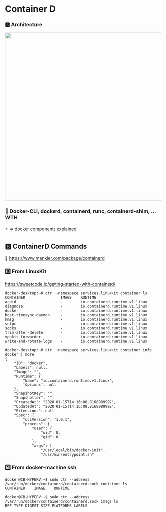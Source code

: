 # Container D

### :a: Architecture

<img src="https://containerd.io/img/architecture.png" width="891" height="540"></img>


### :open_book: Docker-CLI, dockerd, containerd, runc, containerd-shim, ... WTH

:star: [=> docker components explained](http://alexander.holbreich.org/docker-components-explained)


## :b: ContainerD Commands

:closed_book: https://www.mankier.com/package/containerd

### :zero: From LinuxKit 

https://sweetcode.io/getting-started-with-containerd/

```
docker-desktop:~# ctr --namespace services.linuxkit container ls
CONTAINER                IMAGE    RUNTIME                           
acpid                    -        io.containerd.runtime.v1.linux    
diagnose                 -        io.containerd.runtime.v1.linux    
docker                   -        io.containerd.runtime.v1.linux    
host-timesync-daemon     -        io.containerd.runtime.v1.linux    
kmsg                     -        io.containerd.runtime.v1.linux    
sntpc                    -        io.containerd.runtime.v1.linux    
socks                    -        io.containerd.runtime.v1.linux    
trim-after-delete        -        io.containerd.runtime.v1.linux    
vpnkit-forwarder         -        io.containerd.runtime.v1.linux    
write-and-rotate-logs    -        io.containerd.runtime.v1.linux    
```

```
docker-desktop:~# ctr --namespace services.linuxkit container info docker | more
{
    "ID": "docker",
    "Labels": null,
    "Image": "",
    "Runtime": {
        "Name": "io.containerd.runtime.v1.linux",
        "Options": null
    },
    "SnapshotKey": "",
    "Snapshotter": "",
    "CreatedAt": "2020-01-15T14:16:08.816898999Z",
    "UpdatedAt": "2020-01-15T14:16:08.816898999Z",
    "Extensions": null,
    "Spec": {
        "ociVersion": "1.0.1",
        "process": {
            "user": {
                "uid": 0,
                "gid": 0
            },
            "args": [
                "/usr/local/bin/docker-init",
                "/usr/bin/entrypoint.sh"
```

### :one: From docker-machine ssh <hyper-v>
   
```
docker@CB-HYPERV:~$ sudo ctr --address /var/run/docker/containerd/containerd.sock container ls
CONTAINER    IMAGE    RUNTIME
```

```
docker@CB-HYPERV:~$ sudo ctr --address /var/run/docker/containerd/containerd.sock image ls
REF TYPE DIGEST SIZE PLATFORMS LABELS
```
